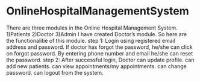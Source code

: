 # OnlineHospitalManagementSystem
There are three modules in the Online Hospital Management System.
1)Patients
2)Doctor
3)Admin
I have created Doctor’s module. So here are the functionalitie of this module.
step 1: Login using registered email address and password.
        If doctor has forgot the password, he/she can click on forgot password.
        By entering phone number and email he/she can reset the password.
step 2: After successful login, Doctor can 
        update profile.
        can add new patients.
        can view appointments/my appointments.
        can change password.
        can logout from the system.
